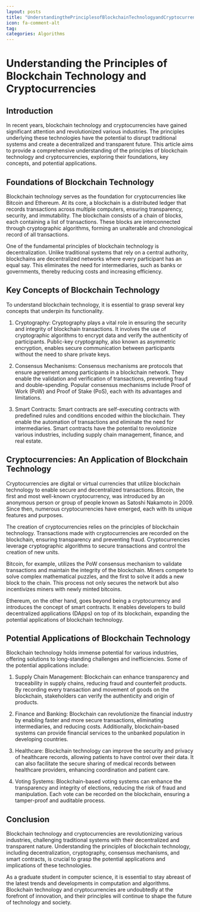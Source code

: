 ```yaml
---
layout: posts
title: "UnderstandingthePrinciplesofBlockchainTechnologyandCryptocurrencies"
icon: fa-comment-alt
tag:      
categories: Algorithms
---
```



# Understanding the Principles of Blockchain Technology and Cryptocurrencies

## Introduction

In recent years, blockchain technology and cryptocurrencies have gained significant attention and revolutionized various industries. The principles underlying these technologies have the potential to disrupt traditional systems and create a decentralized and transparent future. This article aims to provide a comprehensive understanding of the principles of blockchain technology and cryptocurrencies, exploring their foundations, key concepts, and potential applications.

## Foundations of Blockchain Technology

Blockchain technology serves as the foundation for cryptocurrencies like Bitcoin and Ethereum. At its core, a blockchain is a distributed ledger that records transactions across multiple computers, ensuring transparency, security, and immutability. The blockchain consists of a chain of blocks, each containing a list of transactions. These blocks are interconnected through cryptographic algorithms, forming an unalterable and chronological record of all transactions.

One of the fundamental principles of blockchain technology is decentralization. Unlike traditional systems that rely on a central authority, blockchains are decentralized networks where every participant has an equal say. This eliminates the need for intermediaries, such as banks or governments, thereby reducing costs and increasing efficiency.

## Key Concepts of Blockchain Technology

To understand blockchain technology, it is essential to grasp several key concepts that underpin its functionality.

1. Cryptography: Cryptography plays a vital role in ensuring the security and integrity of blockchain transactions. It involves the use of cryptographic algorithms to encrypt data and verify the authenticity of participants. Public-key cryptography, also known as asymmetric encryption, enables secure communication between participants without the need to share private keys.

2. Consensus Mechanisms: Consensus mechanisms are protocols that ensure agreement among participants in a blockchain network. They enable the validation and verification of transactions, preventing fraud and double-spending. Popular consensus mechanisms include Proof of Work (PoW) and Proof of Stake (PoS), each with its advantages and limitations.

3. Smart Contracts: Smart contracts are self-executing contracts with predefined rules and conditions encoded within the blockchain. They enable the automation of transactions and eliminate the need for intermediaries. Smart contracts have the potential to revolutionize various industries, including supply chain management, finance, and real estate.

## Cryptocurrencies: An Application of Blockchain Technology

Cryptocurrencies are digital or virtual currencies that utilize blockchain technology to enable secure and decentralized transactions. Bitcoin, the first and most well-known cryptocurrency, was introduced by an anonymous person or group of people known as Satoshi Nakamoto in 2009. Since then, numerous cryptocurrencies have emerged, each with its unique features and purposes.

The creation of cryptocurrencies relies on the principles of blockchain technology. Transactions made with cryptocurrencies are recorded on the blockchain, ensuring transparency and preventing fraud. Cryptocurrencies leverage cryptographic algorithms to secure transactions and control the creation of new units.

Bitcoin, for example, utilizes the PoW consensus mechanism to validate transactions and maintain the integrity of the blockchain. Miners compete to solve complex mathematical puzzles, and the first to solve it adds a new block to the chain. This process not only secures the network but also incentivizes miners with newly minted bitcoins.

Ethereum, on the other hand, goes beyond being a cryptocurrency and introduces the concept of smart contracts. It enables developers to build decentralized applications (DApps) on top of its blockchain, expanding the potential applications of blockchain technology.

## Potential Applications of Blockchain Technology

Blockchain technology holds immense potential for various industries, offering solutions to long-standing challenges and inefficiencies. Some of the potential applications include:

1. Supply Chain Management: Blockchain can enhance transparency and traceability in supply chains, reducing fraud and counterfeit products. By recording every transaction and movement of goods on the blockchain, stakeholders can verify the authenticity and origin of products.

2. Finance and Banking: Blockchain can revolutionize the financial industry by enabling faster and more secure transactions, eliminating intermediaries, and reducing costs. Additionally, blockchain-based systems can provide financial services to the unbanked population in developing countries.

3. Healthcare: Blockchain technology can improve the security and privacy of healthcare records, allowing patients to have control over their data. It can also facilitate the secure sharing of medical records between healthcare providers, enhancing coordination and patient care.

4. Voting Systems: Blockchain-based voting systems can enhance the transparency and integrity of elections, reducing the risk of fraud and manipulation. Each vote can be recorded on the blockchain, ensuring a tamper-proof and auditable process.

## Conclusion

Blockchain technology and cryptocurrencies are revolutionizing various industries, challenging traditional systems with their decentralized and transparent nature. Understanding the principles of blockchain technology, including decentralization, cryptography, consensus mechanisms, and smart contracts, is crucial to grasp the potential applications and implications of these technologies.

As a graduate student in computer science, it is essential to stay abreast of the latest trends and developments in computation and algorithms. Blockchain technology and cryptocurrencies are undoubtedly at the forefront of innovation, and their principles will continue to shape the future of technology and society.